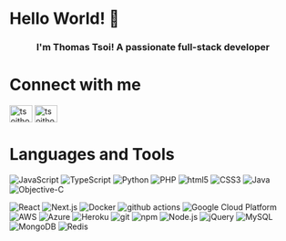 # Hello World! 👋

<h3 align="center">I'm Thomas Tsoi! A passionate full-stack developer</h3>

# Connect with me
<p align="left">
<a href="https://linkedin.com/in/tsoithomas" target="blank"><img align="center" src="https://raw.githubusercontent.com/rahuldkjain/github-profile-readme-generator/master/src/images/icons/Social/linked-in-alt.svg" alt="tsoithomas" height="30" width="40" /></a>
<a href="https://www.leetcode.com/tsoithomas" target="blank"><img align="center" src="https://raw.githubusercontent.com/rahuldkjain/github-profile-readme-generator/master/src/images/icons/Social/leet-code.svg" alt="tsoithomas" height="30" width="40" /></a>
</p>

# Languages and Tools

<p >
  <img alt="JavaScript" src="https://img.shields.io/badge/-JavaScript-007ACC?style=flat-square&logo=javascript&logoColor=white" />
  <img alt="TypeScript" src="https://img.shields.io/badge/-TypeScript-007ACC?style=flat-square&logo=typescript&logoColor=white" />
  <img alt="Python" src="https://img.shields.io/badge/-Python-43853d?style=flat-square&logo=Python&logoColor=white" />
  <img alt="PHP" src="https://img.shields.io/badge/-PHP-43853d?style=flat-square&logo=Node.js&logoColor=white" />
  <img alt="html5" src="https://img.shields.io/badge/-HTML5-E34F26?style=flat-square&logo=html5&logoColor=white" />
  <img alt="CSS3" src="https://img.shields.io/badge/-CSS3-E34F26?style=flat-square&logo=css3&logoColor=white" />
  <img alt="Java" src="https://img.shields.io/badge/-CSS3-E34F26?style=flat-square&logo=css3&logoColor=white" />
  <img alt="Objective-C" src="https://img.shields.io/badge/-Objective--C-E34F26?style=flat-square&logo=Objective--C&logoColor=white" />
</p>
<p>
  <img alt="React" src="https://img.shields.io/badge/-React-45b8d8?style=flat-square&logo=react&logoColor=white" />
  <img alt="Next.js" src="https://img.shields.io/badge/-Next.js-45b8d8?style=flat-square&logo=nextjs&logoColor=white" />
  <img alt="Docker" src="https://img.shields.io/badge/-Docker-46a2f1?style=flat-square&logo=docker&logoColor=white" />
  <img alt="github actions" src="https://img.shields.io/badge/-Github_Actions-2088FF?style=flat-square&logo=github-actions&logoColor=white" />
  <img alt="Google Cloud Platform" src="https://img.shields.io/badge/-Google_Cloud_Platform-1a73e8?style=flat-square&logo=google-cloud&logoColor=white" />
  <img alt="AWS" src="https://img.shields.io/badge/-AWS-1a73e8?style=flat-square&logo=AWS&logoColor=white" />
  <img alt="Azure" src="https://img.shields.io/badge/-Azure-1a73e8?style=flat-square&logo=Azure&logoColor=white" />
  <img alt="Heroku" src="https://img.shields.io/badge/-Heroku-430098?style=flat-square&logo=heroku&logoColor=white" />
  <img alt="git" src="https://img.shields.io/badge/-Git-F05032?style=flat-square&logo=git&logoColor=white" />
  <img alt="npm" src="https://img.shields.io/badge/-NPM-CB3837?style=flat-square&logo=npm&logoColor=white" />
  <img alt="Node.js" src="https://img.shields.io/badge/-Node.js-43853d?style=flat-square&logo=Node.js&logoColor=white" />
  <img alt="jQuery" src="https://img.shields.io/badge/-jQuery-43853d?style=flat-square&logo=Node.js&logoColor=white" />
  <img alt="MySQL" src="https://img.shields.io/badge/-MySQL-43853d?style=flat-square&logo=MySQL&logoColor=white" />
  <img alt="MongoDB" src="https://img.shields.io/badge/-MongoDB-43853d?style=flat-square&logo=MongoDB&logoColor=white" />
  <img alt="Redis" src="https://img.shields.io/badge/-Redis-43853d?style=flat-square&logo=Redis&logoColor=white" />
  </p>
